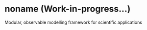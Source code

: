 # noname (Work-in-progress...)

Modular, observable modelling framework for scientific applications

